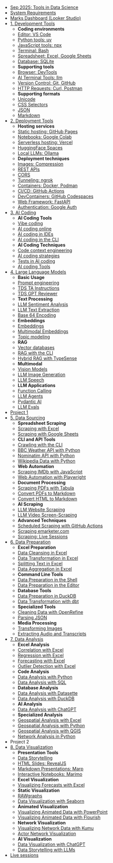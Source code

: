 - [Sep 2025: Tools in Data Science](README.md)
- [System Requirements](system-requirements.md)
- [Marks Dashboard (Looker Studio)](https://lookerstudio.google.com/reporting/75056e60-3e3b-4d0c-ac1e-5f4bd74b835b)
- [1. Development Tools](development-tools.md)
  - **Coding environments**
  - [Editor: VS Code](vscode.md)
  - [Python tools: uv](uv.md)
  - [JavaScript tools: npx](npx.md)
  - [Terminal: Bash](bash.md)
  - [Spreadsheet: Excel, Google Sheets](spreadsheets.md)
  - [Database: SQLite](sqlite.md)
  - **Supporting tools**
  - [Browser: DevTools](devtools.md)
  - [AI Terminal Tools: llm](llm.md)
  - [Version Control: Git, GitHub](git.md)
  - [HTTP Requests: Curl, Postman](http-requests)
  - **Supporting formats**
  - [Unicode](unicode.md)
  - [CSS Selectors](css-selectors.md)
  - [JSON](json.md)
  - [Markdown](markdown.md)
- [2. Deployment Tools](deployment-tools.md)
  - **Hosting services**
  - [Static hosting: GitHub Pages](github-pages.md)
  - [Notebooks: Google Colab](colab.md)
  - [Serverless hosting: Vercel](vercel.md)
  - [HuggingFace Spaces](huggingface-spaces.md)
  - [Local LLMs: Ollama](ollama.md)
  - **Deployment techniques**
  - [Images: Compression](image-compression.md)
  - [REST APIs](rest-apis.md)
  - [CORS](cors.md)
  - [Tunneling: ngrok](ngrok.md)
  - [Containers: Docker, Podman](docker.md)
  - [CI/CD: GitHub Actions](github-actions.md)
  - [DevContainers: GitHub Codespaces](github-codespaces.md)
  - [Web Framework: FastAPI](fastapi.md)
  - [Authentication: Google Auth](google-auth.md)
- [3. AI Coding](ai-coding.md)
  - **AI Coding Tools**
  - [Vibe coding](vibe-coding.md)
  - [AI coding online](ai-coding-online.md)
  - [AI coding in IDEs](ai-coding-ide.md)
  - [AI coding in the CLI](ai-coding-cli.md)
  - **AI Coding Techniques**
  - [Code context engineering](ai-coding-context.md)
  - [AI coding strategies](ai-coding-strategies.md)
  - [Tests in AI coding](ai-coding-tests.md)
  - [AI coding Tools](ai-coding-tools.md)
- [4. Large Language Models](large-language-models.md)
  - **Basic Usage**
  - [Prompt engineering](prompt-engineering.md)
  - [TDS TA Instructions](tds-ta-instructions.md)
  - [TDS GPT Reviewer](tds-gpt-reviewer.md)
  - **Text Processing**
  - [LLM Sentiment Analysis](llm-sentiment-analysis.md)
  - [LLM Text Extraction](llm-text-extraction.md)
  - [Base 64 Encoding](base64-encoding.md)
  - **Embeddings**
  - [Embeddings](embeddings.md)
  - [Multimodal Embeddings](multimodal-embeddings.md)
  - [Topic modeling](topic-modeling.md)
  - **RAG**
  - [Vector databases](vector-databases.md)
  - [RAG with the CLI](rag-cli.md)
  - [Hybrid RAG with TypeSense](hybrid-rag-typesense.md)
  - **Multimodal**
  - [Vision Models](vision-models.md)
  - [LLM Image Generation](llm-image-generation.md)
  - [LLM Speech](llm-speech.md)
  - **LLM Applications**
  - [Function Calling](function-calling.md)
  - [LLM Agents](llm-agents.md)
  - [Pydantic AI](pydantic-ai.md)
  - [LLM Evals](llm-evals.md)
- [Project 1](project-llm-code-deployment.md)
- [5. Data Sourcing](data-sourcing.md)
  - **Spreadsheet Scraping**
  - [Scraping with Excel](scraping-with-excel.md)
  - [Scraping with Google Sheets](scraping-with-google-sheets.md)
  - **CLI and API Tools**
  - [Crawling with the CLI](crawling-cli.md)
  - [BBC Weather API with Python](bbc-weather-api-with-python.md)
  - [Nominatim API with Python](nominatim-api-with-python.md)
  - [Wikipedia Data with Python](wikipedia-data-with-python.md)
  - **Web Automation**
  - [Scraping IMDb with JavaScript](scraping-imdb-with-javascript.md)
  - [Web Automation with Playwright](web-automation-with-playwright.md)
  - **Document Processing**
  - [Scraping PDFs with Tabula](scraping-pdfs-with-tabula.md)
  - [Convert PDFs to Markdown](convert-pdfs-to-markdown.md)
  - [Convert HTML to Markdown](convert-html-to-markdown.md)
  - **AI Scraping**
  - [LLM Website Scraping](llm-website-scraping.md)
  - [LLM Video Screen-Scraping](llm-video-screen-scraping.md)
  - **Advanced Techniques**
  - [Scheduled Scraping with GitHub Actions](scheduled-scraping-with-github-actions.md)
  - [Scraping emarketer.com](scraping-emarketer.md)
  - [Scraping: Live Sessions](scraping-live-sessions.md)
- [6. Data Preparation](data-preparation.md)
  - **Excel Preparation**
  - [Data Cleansing in Excel](data-cleansing-in-excel.md)
  - [Data Transformation in Excel](data-transformation-in-excel.md)
  - [Splitting Text in Excel](splitting-text-in-excel.md)
  - [Data Aggregation in Excel](data-aggregation-in-excel.md)
  - **Command Line Tools**
  - [Data Preparation in the Shell](data-preparation-in-the-shell.md)
  - [Data Preparation in the Editor](data-preparation-in-the-editor.md)
  - **Database Tools**
  - [Data Preparation in DuckDB](data-preparation-in-duckdb.md)
  - [Data Transformation with dbt](dbt.md)
  - **Specialized Tools**
  - [Cleaning Data with OpenRefine](cleaning-data-with-openrefine.md)
  - [Parsing JSON](parsing-json.md)
  - **Media Processing**
  - [Transforming Images](transforming-images.md)
  - [Extracting Audio and Transcripts](extracting-audio-and-transcripts.md)
- [7. Data Analysis](data-analysis.md)
  - **Excel Analysis**
  - [Correlation with Excel](correlation-with-excel.md)
  - [Regression with Excel](regression-with-excel.md)
  - [Forecasting with Excel](forecasting-with-excel.md)
  - [Outlier Detection with Excel](outlier-detection-with-excel.md)
  - **Code Analysis**
  - [Data Analysis with Python](data-analysis-with-python.md)
  - [Data Analysis with SQL](data-analysis-with-sql.md)
  - **Database Analysis**
  - [Data Analysis with Datasette](data-analysis-with-datasette.md)
  - [Data Analysis with DuckDB](data-analysis-with-duckdb.md)
  - **AI Analysis**
  - [Data Analysis with ChatGPT](data-analysis-with-chatgpt.md)
  - **Specialized Analysis**
  - [Geospatial Analysis with Excel](geospatial-analysis-with-excel.md)
  - [Geospatial Analysis with Python](geospatial-analysis-with-python.md)
  - [Geospatial Analysis with QGIS](geospatial-analysis-with-qgis.md)
  - [Network Analysis in Python](network-analysis-in-python.md)
- Project 2
- [8. Data Visualization](data-visualization.md)
  - **Presentation Tools**
  - [Data Storytelling](data-storytelling.md)
  - [HTML Slides: RevealJS](revealjs.md)
  - [Markdown Presentations: Marp](marp.md)
  - [Interactive Notebooks: Marimo](marimo.md)
  - **Excel Visualization**
  - [Visualizing Forecasts with Excel](visualizing-forecasts-with-excel.md)
  - **Static Visualization**
  - [RAWgraphs](rawgraphs.md)
  - [Data Visualization with Seaborn](data-visualization-with-seaborn.md)
  - **Animated Visualization**
  - [Visualizing Animated Data with PowerPoint](visualizing-animated-data-with-powerpoint.md)
  - [Visualizing Animated Data with Flourish](visualizing-animated-data-with-flourish.md)
  - **Network Visualization**
  - [Visualizing Network Data with Kumu](visualizing-network-data-with-kumu.md)
  - [Actor Network Visualization](actor-network-visualization.md)
  - **AI Visualization**
  - [Data Visualization with ChatGPT](data-visualization-with-chatgpt.md)
  - [Data Storytelling with LLMs](data-storytelling-with-llms.md)
- [Live sessions](live-sessions.md)

